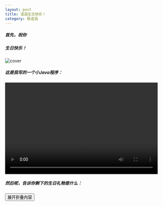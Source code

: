 ```yaml
---
layout: post
title: 语涵生日快乐！
category: 致语涵
---
```


##### 首先，祝你

##### 生日快乐！

![cover](https://pic1.zhimg.com/v2-1b7796ee51e2bab2b87d6c9c87014c48_b.gif)


##### 这是我写的一个小Java程序：
<video src="https://raw.githubusercontent.com/huiqiang233/huiqiang233.github.io/master/image/cyhhappybirthday.mp4" controls="controls" width="500" height="300">您的浏览器不支持播放该视频！</video>

##### 然后呢，告诉你剩下的生日礼物是什么：

<div style='overflow:hidden;'><div><input title="点击我打开" type="button" value="展开折叠内容" onClick="n = this.parentNode.parentNode.lastChild;if(n.style.display == 'none') {n.style.display = 'block'; this.value='收起折叠内容'} else {n.style.display = 'none'; this.value='展开折叠内容'} return false;"/></div><div style="display: none;border-style:groove;padding-right:5px;"><table><td>
<a href="https://smms.app/image/1cToY7r4ElnesPX" target="_blank"><img src="https://s2.loli.net/2022/12/28/1cToY7r4ElnesPX.jpg" alt="gift.jpg"></a>
  </td></table></div></div>
